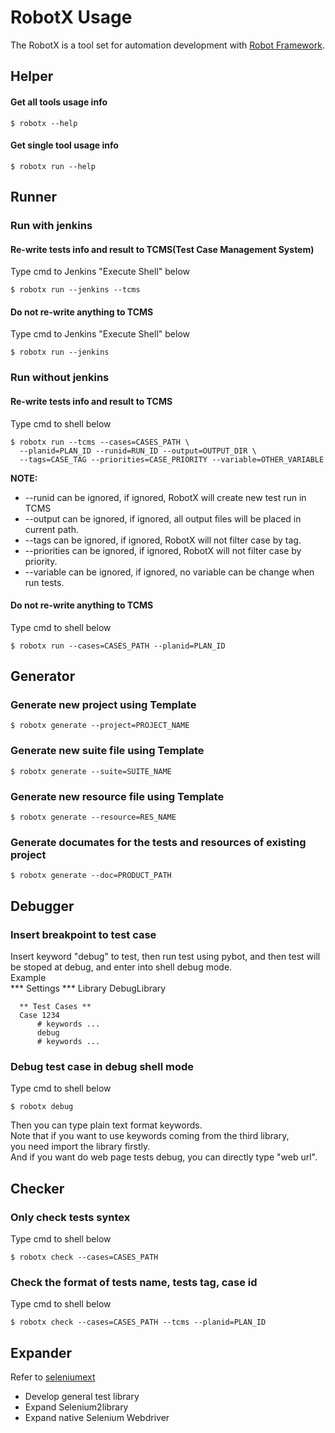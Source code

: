 RobotX Usage
============

The RobotX is a tool set for automation development with [Robot Framework][Robot Framework].

Helper
------
#### Get all tools usage info  
    $ robotx --help  

#### Get single tool usage info  
    $ robotx run --help


Runner
------
### Run with jenkins  
#### Re-write tests info and result to TCMS(Test Case Management System)
Type cmd to Jenkins "Execute Shell" below  

    $ robotx run --jenkins --tcms

#### Do not re-write anything to TCMS  
Type cmd to Jenkins "Execute Shell" below  

    $ robotx run --jenkins

### Run without jenkins  
#### Re-write tests info and result to TCMS  
Type cmd to shell below

    $ robotx run --tcms --cases=CASES_PATH \  
      --planid=PLAN_ID --runid=RUN_ID --output=OUTPUT_DIR \  
      --tags=CASE_TAG --priorities=CASE_PRIORITY --variable=OTHER_VARIABLE  

**NOTE:**  
* --runid can be ignored, if ignored, RobotX will create new test run in TCMS  
* --output can be ignored, if ignored, all output files will be placed in current path.  
* --tags can be ignored, if ignored, RobotX will not filter case by tag.  
* --priorities can be ignored, if ignored, RobotX will not filter case by priority.  
* --variable can be ignored, if ignored, no variable can be change when run tests.  

#### Do not re-write anything to TCMS  
Type cmd to shell below  

    $ robotx run --cases=CASES_PATH --planid=PLAN_ID   


Generator
---------
### Generate new project using Template  
    $ robotx generate --project=PROJECT_NAME  

### Generate new suite file using Template  
    $ robotx generate --suite=SUITE_NAME  

### Generate new resource file using Template  
    $ robotx generate --resource=RES_NAME  

### Generate documates for the tests and resources of existing project
    $ robotx generate --doc=PRODUCT_PATH  


Debugger
--------
### Insert breakpoint to test case  
Insert keyword "debug" to test, then run test using pybot, and then test will be stoped at debug, and enter into shell debug mode.  
Example  
      *** Settings ***
      Library         DebugLibrary

      ** Test Cases **
      Case 1234
          # keywords ...
          debug
          # keywords ...

### Debug test case in debug shell mode  
Type cmd to shell below  

    $ robotx debug  

Then you can type plain text format keywords.   
Note that if you want to use keywords coming from the third library,   
you need import the library firstly.  
And if you want do web page tests debug, you can directly type "web  url".  


Checker
-------
### Only check tests syntex
Type cmd to shell below  

    $ robotx check --cases=CASES_PATH  

### Check the format of tests name, tests tag, case id
Type cmd to shell below  

    $ robotx check --cases=CASES_PATH --tcms --planid=PLAN_ID  


Expander
--------
Refer to [seleniumext][seleniumext direct]

* Develop general test library
* Expand Selenium2library
* Expand native Selenium Webdriver



[Robot Framework]: http://robotframework.org/
[seleniumext direct]: https://github.com/idumpling/robotx/tree/master/robotx/lib/seleniumext